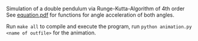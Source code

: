 Simulation of a double pendulum via Runge-Kutta-Algorithm of 4th order
See [equation.pdf](equation.pdf) for functions for angle acceleration of both angles.

Run `make all` to compile and execute the program, run `python animation.py <name of outfile>` for the animation.
